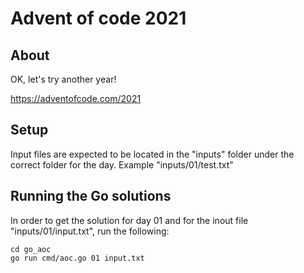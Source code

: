# Advent of code 2021

## About
OK, let's try another year!

https://adventofcode.com/2021

## Setup
Input files are expected to be located in the "inputs" folder under the correct folder for the day. Example "inputs/01/test.txt"

## Running the Go solutions

In order to get the solution for day 01 and for the inout file  "inputs/01/input.txt", run the following:

```
cd go_aoc
go run cmd/aoc.go 01 input.txt
```